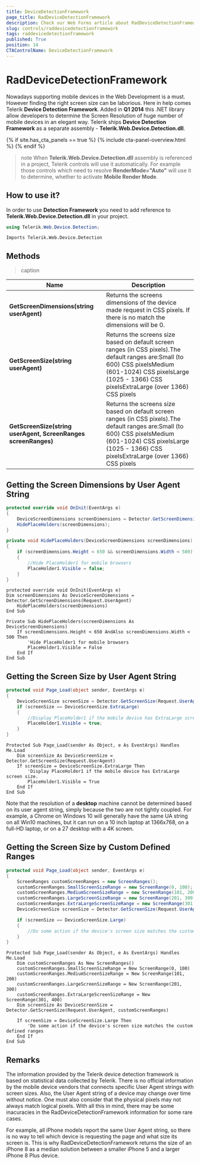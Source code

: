 ```yaml
---
title: DeviceDetectionFramework
page_title: RadDeviceDetectionFramework
description: Check our Web Forms article about RadDeviceDetectionFramework.
slug: controls/raddevicedetectionframework
tags: raddevicedetectionframework
published: True
position: 14
CTAControlName: DeviceDetectionFramework
---
```


# RadDeviceDetectionFramework



Nowadays supporting mobile devices in the Web Development is a must. However finding the right screen size can be laborious. Here in help comes Telerik **Device Detection Framework**. Added in **Q1 2014** this .NET library allow developers to determine the Screen Resolution of huge number of mobile devices in an elegant way. Telerik ships **Device Detection Framework** as a separate assembly - **Telerik.Web.Device.Detection.dll**.

{% if site.has_cta_panels == true %}
{% include cta-panel-overview.html %}
{% endif %}

>note When **Telerik.Web.Device.Detection.dll** assembly is referenced in a project, Telerik controls will use it automatically. For example those controls which need to resolve **RenderMode="Auto"** will use it to determine, whether to activate **Mobile Render Mode**.
>


## How to use it?

In order to use **Detection Framework** you need to add reference to **Telerik.Web.Device.Detection.dll** in your project.



````C#
using Telerik.Web.Device.Detection;
````
````VBNET
Imports Telerik.Web.Device.Detection
````


## Methods


>caption  

| Name | Description |
| ------ | ------ |
| **GetScreenDimensions(string userAgent)** |Returns the screens dimensions of the device made request in CSS pixels. If there is no match the dimensions will be 0.|
| **GetScreenSize(string userAgent)** |Returns the screens size based on default screen ranges (in CSS pixels).The default ranges are:Small (to 600) CSS pixelsMedium (601-1024) CSS pixelsLarge (1025 - 1366) CSS pixelsExtraLarge (over 1366) CSS pixels|
| **GetScreenSize(string userAgent, ScreenRanges screenRanges)** |Returns the screens size based on default screen ranges (in CSS pixels).The default ranges are:Small (to 600) CSS pixelsMedium (601-1024) CSS pixelsLarge (1025 - 1366) CSS pixelsExtraLarge (over 1366) CSS pixels|

## Getting the Screen Dimensions by User Agent String





````C#
protected override void OnInit(EventArgs e)
{
    DeviceScreenDimensions screenDimensions = Detector.GetScreenDimensions(Request.UserAgent);
    HidePlaceHolders(screenDimensions);
}

private void HidePlaceHolders(DeviceScreenDimensions screenDimensions)
{
    if (screenDimensions.Height < 650 && screenDimensions.Width < 500)
    {
        //Hide PlaceHolder1 for mobile browsers
        PlaceHolder1.Visible = false;
    }
}
````
````VBNET
protected override void OnInit(EventArgs e)
Dim screenDimensions As DeviceScreenDimensions = Detector.GetScreenDimensions(Request.UserAgent)
    HidePlaceHolders(screenDimensions)
End Sub

Private Sub HidePlaceHolders(screenDimensions As DeviceScreenDimensions)
    If screenDimensions.Height < 650 AndAlso screenDimensions.Width < 500 Then
        'Hide PlaceHolder1 for mobile browsers
        PlaceHolder1.Visible = False
    End If
End Sub
````


## Getting the Screen Size by User Agent String



````C#
protected void Page_Load(object sender, EventArgs e)
{
    DeviceScreenSize screenSize = Detector.GetScreenSize(Request.UserAgent);
    if (screenSize == DeviceScreenSize.ExtraLarge)
    {
        //Display PlaceHolder1 if the mobile device has ExtraLarge screen size.
        PlaceHolder1.Visible = true;
    }
}
````
````VBNET
Protected Sub Page_Load(sender As Object, e As EventArgs) Handles Me.Load
    Dim screenSize As DeviceScreenSize = Detector.GetScreenSize(Request.UserAgent)
    If screenSize = DeviceScreenSize.ExtraLarge Then
        'Display PlaceHolder1 if the mobile device has ExtraLarge screen size.
        PlaceHolder1.Visible = True
    End If
End Sub
````

Note that the resolution of a **desktop** machine cannot be determined based on its user agent string, simply because the two are not tightly coupled. For example, a Chrome on Windows 10 will generally have the same UA string on all Win10 machines, but it can run on a 10 inch laptop at 1366x768, on a full-HD laptop, or on a 27 desktop with a 4K screen.

## Getting the Screen Size by Custom Defined Ranges



````C#
protected void Page_Load(object sender, EventArgs e)
{
    ScreenRanges customScreenRanges = new ScreenRanges();
    customScreenRanges.SmallScreenSizeRange = new ScreenRange(0, 100);
    customScreenRanges.MediumScreenSizeRange = new ScreenRange(101, 200);
    customScreenRanges.LargeScreenSizeRange = new ScreenRange(201, 300);
    customScreenRanges.ExtraLargeScreenSizeRange = new ScreenRange(301, 400);
    DeviceScreenSize screenSize = Detector.GetScreenSize(Request.UserAgent,  customScreenRanges);

    if (screenSize == DeviceScreenSize.Large)
    {
        //Do some action if the device's screen size matches the custom defined ranges
    }
}
````
````VBNET
Protected Sub Page_Load(sender As Object, e As EventArgs) Handles Me.Load
    Dim customScreenRanges As New ScreenRanges()
    customScreenRanges.SmallScreenSizeRange = New ScreenRange(0, 100)
    customScreenRanges.MediumScreenSizeRange = New ScreenRange(101, 200)
    customScreenRanges.LargeScreenSizeRange = New ScreenRange(201, 300)
    customScreenRanges.ExtraLargeScreenSizeRange = New ScreenRange(301, 400)
    Dim screenSize As DeviceScreenSize = Detector.GetScreenSize(Request.UserAgent, customScreenRanges)

    If screenSize = DeviceScreenSize.Large Then
        'Do some action if the device's screen size matches the custom defined ranges
    End If
End Sub
````

## Remarks

The information provided by the Telerik device detection framework is based on statistical data collected by Telerik. There is no official information by the mobile device vendors that connects specific User Agent strings with screen sizes. Also, the User Agent string of a device may change over time without notice. One must also consider that the physical pixels may not always match logical pixels. With all this in mind, there may be some inacuracies in the RadDeviceDetectionFramework information for some rare cases.

For example, all iPhone models report the same User Agent string, so there is no way to tell which device is requesting the page and what size its screen is. This is why RadDeviceDetectionFramework returns the size of an iPhone 8 as a median solution between a smaller iPhone 5 and a larger iPhone 8 Plus device.

